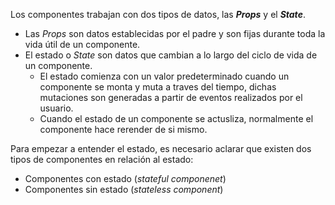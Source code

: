 Los componentes trabajan con dos tipos de datos, las ***Props*** y el ***State***.
- Las *Props* son datos establecidas por el padre y son fijas durante toda la vida útil de un componente.
- El estado o *State* son datos que cambian a lo largo del ciclo de vida de un componente.
    - El estado comienza con un valor predeterminado cuando un componente se monta y muta a traves del tiempo, dichas mutaciones son generadas a partir de eventos realizados por el usuario. 
    - Cuando el estado de un componente se actusliza, normalmente el componente hace rerender de si mismo.


Para empezar a entender el estado, es necesario aclarar que existen dos tipos de componentes en relación al estado:
- Componentes con estado (*stateful componenet*)
- Componentes sin estado (*stateless component*)

